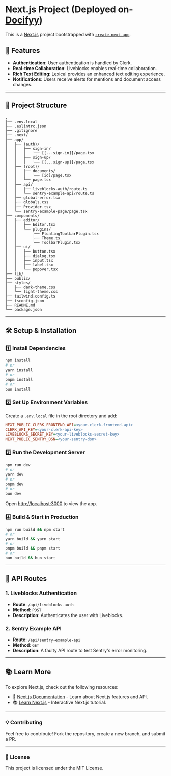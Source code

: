 # Next.js Project (Deployed on- [Docifyy](https://rashisdocify.netlify.app))

This is a [Next.js](https://nextjs.org/) project bootstrapped with [`create-next-app`](https://github.com/vercel/next.js/tree/canary/packages/create-next-app).

## 🚀 Features

- **Authentication**: User authentication is handled by Clerk.
- **Real-time Collaboration**: Liveblocks enables real-time collaboration.
- **Rich Text Editing**: Lexical provides an enhanced text editing experience.
- **Notifications**: Users receive alerts for mentions and document access changes.

---

## 📂 Project Structure

```
.
├── .env.local
├── .eslintrc.json
├── .gitignore
├── .next/
├── app/
│   ├── (auth)/
│   │   ├── sign-in/
│   │   │   └── [[...sign-in]]/page.tsx
│   │   ├── sign-up/
│   │   │   └── [[...sign-up]]/page.tsx
│   ├── (root)/
│   │   ├── documents/
│   │   │   └── [id]/page.tsx
│   │   └── page.tsx
│   ├── api/
│   │   ├── liveblocks-auth/route.ts
│   │   └── sentry-example-api/route.ts
│   ├── global-error.tsx
│   ├── globals.css
│   ├── Provider.tsx
│   └── sentry-example-page/page.tsx
├── components/
│   ├── editor/
│   │   ├── Editor.tsx
│   │   └── plugins/
│   │       ├── FloatingToolbarPlugin.tsx
│   │       ├── Theme.ts
│   │       └── ToolbarPlugin.tsx
│   ├── ui/
│   │   ├── button.tsx
│   │   ├── dialog.tsx
│   │   ├── input.tsx
│   │   ├── label.tsx
│   │   └── popover.tsx
├── lib/
├── public/
├── styles/
│   ├── dark-theme.css
│   └── light-theme.css
├── tailwind.config.ts
├── tsconfig.json
├── README.md
└── package.json
```

---

## 🛠 Setup & Installation

### 1️⃣ Install Dependencies
```bash
npm install
# or
yarn install
# or
pnpm install
# or
bun install
```

### 2️⃣ Set Up Environment Variables
Create a `.env.local` file in the root directory and add:
```ini
NEXT_PUBLIC_CLERK_FRONTEND_API=<your-clerk-frontend-api>
CLERK_API_KEY=<your-clerk-api-key>
LIVEBLOCKS_SECRET_KEY=<your-liveblocks-secret-key>
NEXT_PUBLIC_SENTRY_DSN=<your-sentry-dsn>
```

### 3️⃣ Run the Development Server
```bash
npm run dev
# or
yarn dev
# or
pnpm dev
# or
bun dev
```
Open [http://localhost:3000](http://localhost:3000) to view the app.

### 4️⃣ Build & Start in Production
```bash
npm run build && npm start
# or
yarn build && yarn start
# or
pnpm build && pnpm start
# or
bun build && bun start
```

---

## 📡 API Routes

### 1. **Liveblocks Authentication**
- **Route**: `/api/liveblocks-auth`
- **Method**: `POST`
- **Description**: Authenticates the user with Liveblocks.

### 2. **Sentry Example API**
- **Route**: `/api/sentry-example-api`
- **Method**: `GET`
- **Description**: A faulty API route to test Sentry's error monitoring.

---

## 📚 Learn More

To explore Next.js, check out the following resources:

- 📖 [Next.js Documentation](https://nextjs.org/docs) - Learn about Next.js features and API.
- 📚 [Learn Next.js](https://nextjs.org/learn) - Interactive Next.js tutorial.

---

### 💡 Contributing

Feel free to contribute! Fork the repository, create a new branch, and submit a PR.

---

### 📜 License

This project is licensed under the MIT License.
